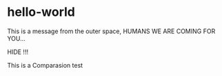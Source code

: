 # hello-world
This is a message from the outer space, HUMANS WE ARE COMING FOR YOU...

HIDE !!!

This is a Comparasion test
